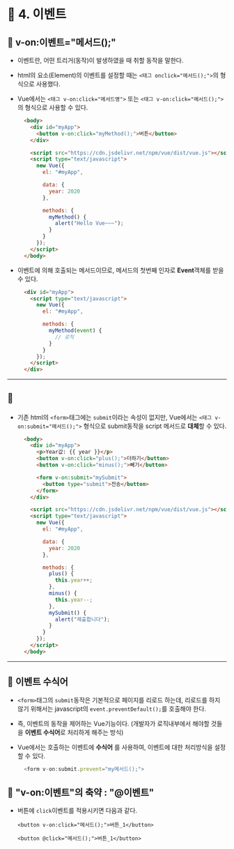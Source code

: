 # 🐫 4. 이벤트

## 🐫 v-on:이벤트="메서드();"

* 이벤트란, 어떤 트리거(동작)이 발생하였을 때 취할 동작을 말한다.

* html의 요소(Element)의 이벤트를 설정할 때는 ``<태그 onclick="메서드();">``의 형식으로 사용했다.

* Vue에서는 ``<태그 v-on:click="메서드명">`` 또는 ``<태그 v-on:click="메서드();">``의 형식으로 사용할 수 있다.

  ```html
    <body>
      <div id="myApp">
        <button v-on:click="myMethod();">버튼</button>
      </div>

      <script src="https://cdn.jsdelivr.net/npm/vue/dist/vue.js"></script>
      <script type="text/javascript">
        new Vue({
          el: "#myApp",

          data: {
            year: 2020
          },

          methods: {
            myMethod() {
              alert("Hello Vue~~~");
            }
          }
        });
      </script>
    </body>
  ```

* 이벤트에 의해 호출되는 메서드이므로, 메서드의 첫번째 인자로 **Event**객체를 받을 수 있다.

  ```html
    <div id="myApp">
      <script type="text/javascript">
        new Vue({
          el: "#myApp",

          methods: {
            myMethod(event) {
              // 로직
            }
          }
        });
      </script>
    </div>
  ```


---


## 🐫 <form v-on:submit="메서드();">

* 기존 html의 ``<form>``태그에는 ``submit``이라는 속성이 없지만, Vue에서는 ``<태그 v-on:submit="메서드();">`` 형식으로 submit동작을 script 메서드로 **대체**할 수 있다.

  ```html
    <body>
      <div id="myApp">
        <p>Year값: {{ year }}</p>
        <button v-on:click="plus();">더하기</button>
        <button v-on:click="minus();">빼기</button>

        <form v-on:submit="mySubmit">
          <button type="submit">전송</button>
        </form>
      </div>

      <script src="https://cdn.jsdelivr.net/npm/vue/dist/vue.js"></script>
      <script type="text/javascript">
        new Vue({
          el: "#myApp",

          data: {
            year: 2020
          },

          methods: {
            plus() {
              this.year++;
            },
            minus() {
              this.year--;
            },
            mySubmit() {
              alert("제출합니다");
            }
          }
        });
      </script>
    </body>
  ```


---


## 🐫 이벤트 수식어

* ``<form>``태그의 ``submit``동작은 기본적으로 페이지를 리로드 하는데, 리로드를 하지 않기 위해서는 javascript의 ``event.preventDefault();``를 호출해야 한다.

* 즉, 이벤트의 동작을 제어하는 Vue기능이다. (개발자가 로직내부에서 해야할 것들을 **이벤트 수식어**로 처리하게 해주는 방식)

* Vue에서는 호출하는 이벤트에 **수식어** 를 사용하여, 이벤트에 대한 처리방식을 설정할 수 있다.

  ```javascript
    <form v-on:submit.prevent="my메서드();">
  ```

## 🐫 "v-on:이벤트"의 축약 : "@이벤트"

* 버튼에 ``click``이벤트를 적용시키면 다음과 같다.

  ``<button v-on:click="메서드();">버튼_1</button>``

  ``<button @click="메서드();">버튼_1</button>``